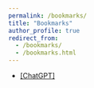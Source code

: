 ```yaml
---
permalink: /bookmarks/
title: "Bookmarks"
author_profile: true
redirect_from: 
  - /bookmarks/
  - /bookmarks.html
---
```


*  <a href="https://chat.openai.com/">[ChatGPT]</a>

